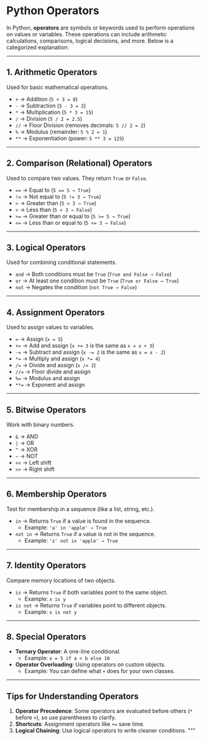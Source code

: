 # Python Operators

In Python, **operators** are symbols or keywords used to perform operations on values or variables. These operations can include arithmetic calculations, comparisons, logical decisions, and more. Below is a categorized explanation:

---

## **1. Arithmetic Operators**

Used for basic mathematical operations.

- `+` → Addition (`5 + 3 = 8`)
- `-` → Subtraction (`5 - 3 = 2`)
- `*` → Multiplication (`5 * 3 = 15`)
- `/` → Division (`5 / 2 = 2.5`)
- `//` → Floor Division (removes decimals: `5 // 2 = 2`)
- `%` → Modulus (remainder: `5 % 2 = 1`)
- `**` → Exponentiation (power: `5 ** 3 = 125`)

---

## **2. Comparison (Relational) Operators**

Used to compare two values. They return `True` or `False`.

- `==` → Equal to (`5 == 5 → True`)
- `!=` → Not equal to (`5 != 3 → True`)
- `>` → Greater than (`5 > 3 → True`)
- `<` → Less than (`5 < 3 → False`)
- `>=` → Greater than or equal to (`5 >= 5 → True`)
- `<=` → Less than or equal to (`5 <= 3 → False`)

---

## **3. Logical Operators**

Used for combining conditional statements.

- `and` → Both conditions must be `True` (`True and False → False`)
- `or` → At least one condition must be `True` (`True or False → True`)
- `not` → Negates the condition (`not True → False`)

---

## **4. Assignment Operators**

Used to assign values to variables.

- `=` → Assign (`x = 5`)
- `+=` → Add and assign (`x += 3` is the same as `x = x + 3`)
- `-=` → Subtract and assign (`x -= 2` is the same as `x = x - 2`)
- `*=` → Multiply and assign (`x *= 4`)
- `/=` → Divide and assign (`x /= 2`)
- `//=` → Floor divide and assign
- `%=` → Modulus and assign
- `**=` → Exponent and assign

---

## **5. Bitwise Operators**

Work with binary numbers.

- `&` → AND
- `|` → OR
- `^` → XOR
- `~` → NOT
- `<<` → Left shift
- `>>` → Right shift

---

## **6. Membership Operators**

Test for membership in a sequence (like a list, string, etc.).

- `in` → Returns `True` if a value is found in the sequence.
  - Example: `'a' in 'apple' → True`
- `not in` → Returns `True` if a value is not in the sequence.
  - Example: `'z' not in 'apple' → True`

---

## **7. Identity Operators**

Compare memory locations of two objects.

- `is` → Returns `True` if both variables point to the same object.
  - Example: `x is y`
- `is not` → Returns `True` if variables point to different objects.
  - Example: `x is not y`

---

## **8. Special Operators**

- **Ternary Operator**: A one-line conditional.
  - Example: `x = 5 if a > b else 10`
- **Operator Overloading**: Using operators on custom objects.
  - Example: You can define what `+` does for your own classes.

---

## **Tips for Understanding Operators**

1. **Operator Precedence**: Some operators are evaluated before others (`*` before `+`), so use parentheses to clarify.
2. **Shortcuts**: Assignment operators like `+=` save time.
3. **Logical Chaining**: Use logical operators to write cleaner conditions.
   """
